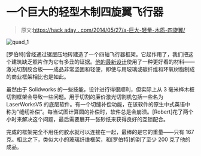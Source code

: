 # 一个巨大的轻型木制四旋翼飞行器

> 原文:[https://hack aday . com/2014/05/27/a-巨大-轻量-木质-四旋翼/](https://hackaday.com/2014/05/27/a-huge-lightweight-wooden-quadrotor/)

![quad_1](../Images/51b26b97c827e0fd86893cb6dac14fdc.png)

[罗伯特]曾经通过锯层压地砖建造了一个四轴飞行器框架。它起作用了，我们把这个建筑缺乏照片作为它有多丑的证据。[他的最新设计](http://armageddon421.de/?p=319)使用了一种更好看的材料——激光切割胶合板——成品非常坚固和轻便，即使与用玻璃或碳纤维和环氧树脂制成的商业框架相比也是如此。

虽然由于 Solidworks 的一些技能，设计进行得很顺利，但实际上从 3 毫米桦木板切割框架会导致一些问题。用于切割的廉价激光切割机包括一些名为 LaserWorksV5 的底层软件。有一个切缝补偿功能，在该软件的原生中式英语中称为“缝纫补偿”。每当试图计算圆的补偿时，软件总是会崩溃。[Robert]花了两个小时来解决这个问题，最后需要展开一张砂纸来获得良好的互锁配合。

完成的框架完全不用任何胶水就可以连接在一起，最棒的是它的重量——只有 167 克。相比之下，类似大小的玻璃纤维框架，和[罗伯特]的剃了至少 200 克了他的成品。